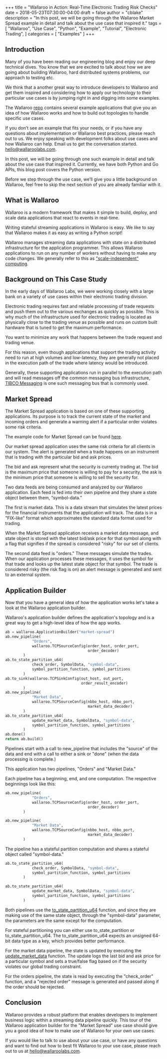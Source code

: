 +++
title = "Wallaroo in Action: Real-Time Electronic Trading Risk Checks"
date = 2018-05-23T07:30:00-04:00
draft = false
author = "cblake"
description = "In this post, we will be going through the Wallaroo Market Spread example in detail and talk about the use case that inspired it."
tags = [
    "Wallaroo",
    "Use Case",
    "Python",
    "Example",
    "Tutorial",
    "Electronic Trading",
]
categories = [
    "Examples"
]
+++

## Introduction

Many of you have been reading our engineering blog and enjoy our deep technical dives. You know that we are excited to talk about how we are going about building Wallaroo, hard distributed systems problems, our approach to testing etc. 

We think that a another great way to introduce developers to Wallaroo and get them inspired and considering how to apply our technology to their particular use cases is by jumping right in and digging into some examples.

The Wallaroo [repo](https://github.com/WallarooLabs/wallaroo) contains several example applications that give you an idea of how Wallaroo works and how to build out topologies to handle specific use cases. 

If you don’t see an example that fits your needs, or if you have any questions about implementation or Wallaroo best practices, please reach out to us.  We enjoy speaking with development folks about use cases and how Wallaroo can help.  Email us  to get the conversation started. [hello@wallaroolabs.com](mailto:hello@wallaroolabs.com).

In this post, we will be going through one such example in detail and talk about the use case that inspired it. Currently, we have both Python and Go APIs, this blog post covers the Python version. 

Before we step through the use case, we’ll give you a little background on Wallaroo, feel free to skip the next section of you are already familiar with it.

## What is Wallaroo

Wallaroo is a modern framework that makes it simple to build, deploy, and scale data applications that react to events in real-time.

Writing stateful streaming applications in Wallaroo is easy.  We like to say that Wallaroo makes it as easy as writing a Python script! 

Wallaroo manages streaming data applications with state on a distributed infrastructure for the application programmer. This allows Wallaroo applications to run on any number of workers without having to make any code changes.  We generally refer to this as ["scale-independent" computing](https://vimeo.com/270509076).

## Background on This Case Study

In the early days of Wallaroo Labs, we were working closely with a large bank on a variety of use cases within their electronic trading division.

Electronic trading requires fast and reliable processing of trade requests and push them out to the various exchanges as quickly as possible.  This is why much of the infrastructure used for electronic trading is located as physically close to the trading venue as possible and runs on custom built hardware that is tuned to get the maximum performance.

You want to minimize any work that happens between the trade request and trading venue.

For this reason, even though applications that support the trading activity need to run at high volumes and low-latency, they are generally not placed in the execution path of the trade where latency would be introduced. 

Generally, these supporting applications run in parallel to the execution path and will read messages off the common messaging bus infrastructure, [TIBCO Messaging](https://www.tibco.com/products/tibco-messaging) is one such messaging bus that is commonly used.

## Market Spread

The Market Spread application is based on one of these supporting applications.  Its purpose is to track the current state of the market and incoming orders and generate a warning alert if a particular order violates some risk criteria.

The example code for Market Spread can be found [here](https://github.com/WallarooLabs/wallaroo/tree/0.4.3/examples/python/market_spread).

Our market spread application uses the same risk criteria for all clients in our system.  The alert is generated when a trade happens on an instrument that is trading with the particular bid and ask prices.

The bid and ask represent what the security is currenty trading at. The bid is the maximum price that someone is willing to pay for a security, the ask is the minimum price that someone is willing to sell the security for.

Two data feeds are being consumed and analyzed by our Wallaroo application.  Each feed is fed into their own pipeline and they share a state object between them, “symbol-data.”

The first is market data.  This is a data stream that simulates the latest prices for the financial instruments that the application will track.  The data is in a "FIX-like" format which approximates the standard data format used for trading.

When the Market Spread application receives a market data message, and state object is stored with the latest bid/ask price for that symbol along with a flag that signifies if the spread is considered "risky" for our set of clients.

The second data feed is "orders."  These messages simulate the trades. When our application processes these messages, it uses the symbol for that trade and looks up the latest state object for that symbol. The trade is considered risky (the risk flag is on) an alert message is generated and sent to an external system.

## Application Builder

Now that you have a general idea of how the application works let's take a look at the Wallaroo application builder.

Wallaroo's application builder defines the application's topology and is a great way to get a high-level idea of how the app works.

```python
ab = wallaroo.ApplicationBuilder("market-spread")
ab.new_pipeline(
            "Orders",
            wallaroo.TCPSourceConfig(order_host, order_port, 
                                     order_decoder)
        )
ab.to_state_partition_u64(
            check_order, SymbolData, "symbol-data",
            symbol_partition_function, symbol_partitions
        )
ab.to_sink(wallaroo.TCPSinkConfig(out_host, out_port,
                                  order_result_encoder)
        )
ab.new_pipeline(
            "Market Data",
            wallaroo.TCPSourceConfig(nbbo_host, nbbo_port,
                                     market_data_decoder)
        )
ab.to_state_partition_u64(
            update_market_data, SymbolData, "symbol-data",
            symbol_partition_function, symbol_partitions
        )
ab.done()
return ab.build()
```



Pipelines start with a call to new_pipeline that includes the "source" of the data and end with a call to either a sink or "done" (when the data processing is complete.)

This application has two pipelines, "Orders" and "Market Data."  

Each pipeline has a beginning, end, and one computation. The respective beginnings look like this:

```python
ab.new_pipeline(
            "Orders",
            wallaroo.TCPSourceConfig(order_host, order_port, 
                                     order_decoder)
        )
```

```python
ab.new_pipeline(
            "Market Data",
            wallaroo.TCPSourceConfig(nbbo_host, nbbo_port,
                                     market_data_decoder)
        )
```

The pipeline has a stateful partition computation and shares a stateful object called "symbol-data." 


```python
ab.to_state_partition_u64(
            check_order, SymbolData, "symbol-data",
            symbol_partition_function, symbol_partitions
        )
```

```python
ab.to_state_partition_u64(
            update_market_data, SymbolData, "symbol-data",
            symbol_partition_function, symbol_partitions
        )
```

Both pipelines use the [to_state_partition_u64](https://docs.wallaroolabs.com/book/python/api.html) function, and since they are making use of the same state object, through the "symbol-data" parameter, the parameters are the same except for the computation.

For stateful partitioning you can either use to_state_partition or to_state_partition_u64.  The to_state_partition_u64 expects an unsigned 64-bit data type as a key, which provides better performance.

For the market data pipeline, the state is updated by executing the [update_market_data](https://github.com/WallarooLabs/wallaroo/blob/0.4.2/examples/python/market_spread/market_spread.py#L197) function.  The update logs the last bid and ask price for a particular symbol and sets a true/false flag based on if the security violates our global trading constraint.

For the orders pipeline, the state is read by executing the "check_order" function, and a "rejected order" message is generated and passed along if the order should be rejected.

## Conclusion

Wallaroo provides a robust platform that enables developers to implement business logic within a streaming data pipeline quickly.  This tour of the Wallaroo application builder for the "Market Spread" use case should give you a good idea of how to make use of Wallaroo for your own use cases.

If you would like to talk to use about your use case, or  have any questions and want to find out how to best fit Wallaroo to your use case, please reach out to us at [hello@wallaroolabs.com](mailto:hello@wallaroolabs.com).
